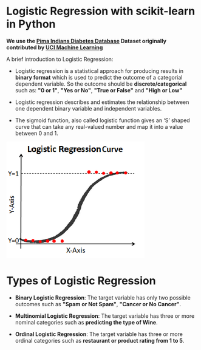 # Logistic Regression with scikit-learn in Python

**We use the <a href="https://www.kaggle.com/uciml/pima-indians-diabetes-database">Pima Indians Diabetes Database</a> Dataset originally contributed by <a href="https://archive.ics.uci.edu/ml/index.php">UCI Machine Learning</a>**

A brief introduction to Logistic Regression:

- Logistic regression is a statistical approach for producing results in **binary format** which is used to predict the outcome of a categorial dependent variable. So the outcome should be **discrete/categorical** such as:
**"0 or 1"**,
**"Yes or No"**,
**"True or False"** and
**"High or Low"**

- Logistic regression describes and estimates the relationship between one dependent binary variable and independent variables.

- The sigmoid function, also called logistic function gives an ‘S’ shaped curve that can take any real-valued number and map it into a value between 0 and 1.

![Logistic regression curve](https://github.com/Avinashshah099/Python3-by-practice/blob/master/Machine%20Learning/sklearn%20examples/Logistic%20Regression/Logistic_Reg_S_Curve.png)
 
# Types of Logistic Regression

- **Binary Logistic Regression**: The target variable has only two possible outcomes such as **"Spam or Not Spam"**, **"Cancer or No Cancer"**.

- **Multinomial Logistic Regression**: The target variable has three or more nominal categories such as **predicting the type of Wine**.

- **Ordinal Logistic Regression**: The target variable has three or more ordinal categories such as **restaurant or product rating from 1 to 5**.
